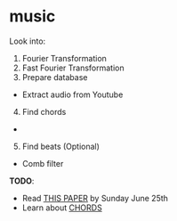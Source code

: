 # music

Look into:
1. Fourier Transformation
2. Fast Fourier Transformation
3. Prepare database
  * Extract audio from Youtube
4. Find chords
  * 
5. Find beats (Optional)
  * Comb filter

**TODO**:
* Read [THIS PAPER](http://dreixel.net/research/pdf/fmmh.pdf) by Sunday June 25th
* Learn about [CHORDS](http://www.musictheory.net/lessons/40)
